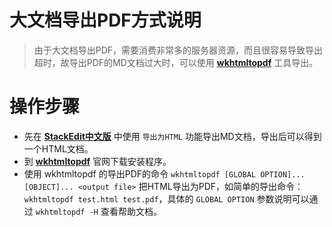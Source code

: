 # 大文档导出PDF方式说明
> 由于大文档导出PDF，需要消费非常多的服务器资源，而且很容易导致导出超时，故导出PDF的MD文档过大时，可以使用 **[wkhtmltopdf](https://wkhtmltopdf.org/downloads.html)** 工具导出。

# 操作步骤
- 先在 **[StackEdit中文版](https://stackedit.cn/app)** 中使用 `导出为HTML` 功能导出MD文档，导出后可以得到一个HTML文档。
- 到 **[wkhtmltopdf](https://wkhtmltopdf.org/downloads.html)** 官网下载安装程序。
- 使用 wkhtmltopdf 的导出PDF的命令 `wkhtmltopdf [GLOBAL OPTION]... [OBJECT]... <output file>` 把HTML导出为PDF，如简单的导出命令：`wkhtmltopdf test.html test.pdf`，具体的 `GLOBAL OPTION` 参数说明可以通过 `wkhtmltopdf -H` 查看帮助文档。



